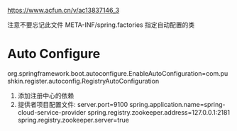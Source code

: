 https://www.acfun.cn/v/ac13837146_3


注意不要忘记此文件
META-INF/spring.factories
指定自动配置的类
# Auto Configure
org.springframework.boot.autoconfigure.EnableAutoConfiguration=com.pushkin.register.autoconfig.RegistryAutoConfiguration




1. 添加注册中心的依赖
2. 提供者项目配置文件:
server.port=9100
spring.application.name=spring-cloud-service-provider
spring.registry.zookeeper.address=127.0.0.1:2181
spring.registry.zookeeper.server=true
